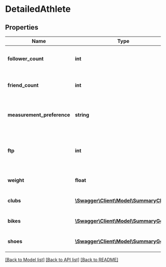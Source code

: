 # DetailedAthlete

## Properties
Name | Type | Description | Notes
------------ | ------------- | ------------- | -------------
**follower_count** | **int** | The athlete&#x27;s follower count. | [optional] 
**friend_count** | **int** | The athlete&#x27;s friend count. | [optional] 
**measurement_preference** | **string** | The athlete&#x27;s preferred unit system. | [optional] 
**ftp** | **int** | The athlete&#x27;s FTP (Functional Threshold Power). | [optional] 
**weight** | **float** | The athlete&#x27;s weight. | [optional] 
**clubs** | [**\Swagger\Client\Model\SummaryClub[]**](SummaryClub.md) | The athlete&#x27;s clubs. | [optional] 
**bikes** | [**\Swagger\Client\Model\SummaryGear[]**](SummaryGear.md) | The athlete&#x27;s bikes. | [optional] 
**shoes** | [**\Swagger\Client\Model\SummaryGear[]**](SummaryGear.md) | The athlete&#x27;s shoes. | [optional] 

[[Back to Model list]](../../README.md#documentation-for-models) [[Back to API list]](../../README.md#documentation-for-api-endpoints) [[Back to README]](../../README.md)

